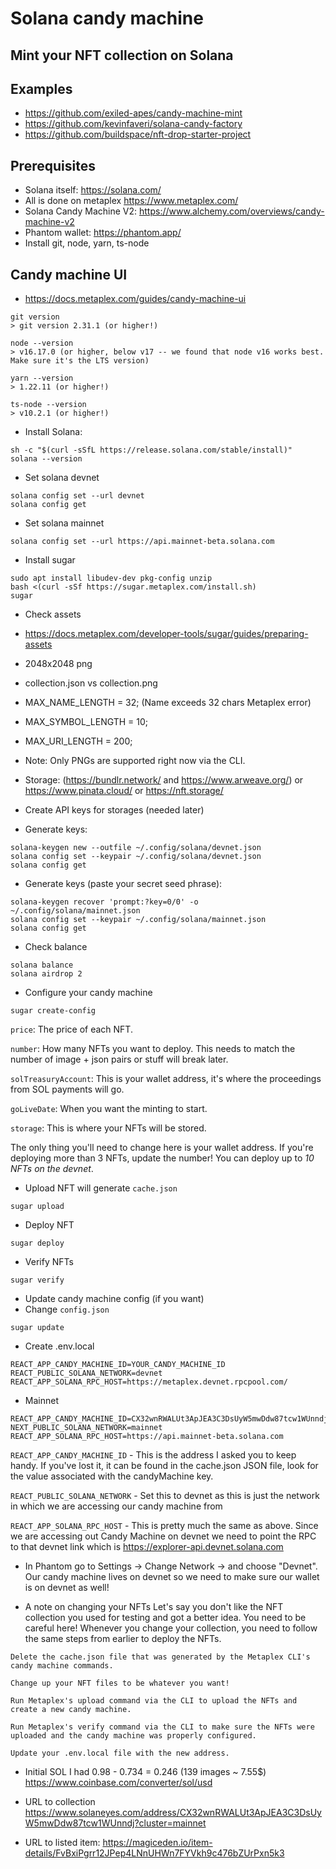 # Solana candy machine

## Mint your NFT collection on Solana

## Examples
- https://github.com/exiled-apes/candy-machine-mint
- https://github.com/kevinfaveri/solana-candy-factory
- https://github.com/buildspace/nft-drop-starter-project


## Prerequisites

- Solana itself: https://solana.com/
- All is done on metaplex https://www.metaplex.com/
- Solana Candy Machine V2: https://www.alchemy.com/overviews/candy-machine-v2
- Phantom wallet: https://phantom.app/
- Install git, node, yarn, ts-node

## Candy machine UI
- https://docs.metaplex.com/guides/candy-machine-ui


```
git version
> git version 2.31.1 (or higher!)

node --version
> v16.17.0 (or higher, below v17 -- we found that node v16 works best. Make sure it's the LTS version)

yarn --version
> 1.22.11 (or higher!)

ts-node --version
> v10.2.1 (or higher!)
```

- Install Solana:
```
sh -c "$(curl -sSfL https://release.solana.com/stable/install)"
solana --version
```

- Set solana devnet
```
solana config set --url devnet
solana config get
```

- Set solana mainnet
```
solana config set --url https://api.mainnet-beta.solana.com
```

- Install sugar
```
sudo apt install libudev-dev pkg-config unzip
bash <(curl -sSf https://sugar.metaplex.com/install.sh)
sugar
```

- Check assets
- https://docs.metaplex.com/developer-tools/sugar/guides/preparing-assets
- 2048x2048 png
- collection.json vs collection.png
- MAX_NAME_LENGTH = 32; (Name exceeds 32 chars Metaplex error)
- MAX_SYMBOL_LENGTH = 10;
- MAX_URI_LENGTH = 200;
- Note: Only PNGs are supported right now via the CLI.
- Storage: (https://bundlr.network/ and https://www.arweave.org/) or https://www.pinata.cloud/ or https://nft.storage/

- Create API keys for storages (needed later)

- Generate keys:
```
solana-keygen new --outfile ~/.config/solana/devnet.json
solana config set --keypair ~/.config/solana/devnet.json
solana config get
```

- Generate keys (paste your secret seed phrase):
```
solana-keygen recover 'prompt:?key=0/0' -o  ~/.config/solana/mainnet.json
solana config set --keypair ~/.config/solana/mainnet.json
solana config get
```

- Check balance
```
solana balance
solana airdrop 2
```

- Configure your candy machine
```
sugar create-config
```

`price`: The price of each NFT.

`number`: How many NFTs you want to deploy. This needs to match the number of image + json pairs or stuff will break later.

`solTreasuryAccount`: This is your wallet address, it's where the proceedings from SOL payments will go.

`goLiveDate`: When you want the minting to start.

`storage`: This is where your NFTs will be stored.

The only thing you'll need to change here is your wallet address. If you're deploying more than 3 NFTs, update the number! You can deploy up to *10 NFTs on the devnet*.


- Upload NFT will generate `cache.json`
```
sugar upload
```

- Deploy NFT
```
sugar deploy
```

- Verify NFTs

```
sugar verify
```

- Update candy machine config (if you want)
- Change `config.json`
```
sugar update
```

- Create .env.local

```
REACT_APP_CANDY_MACHINE_ID=YOUR_CANDY_MACHINE_ID
REACT_PUBLIC_SOLANA_NETWORK=devnet
REACT_APP_SOLANA_RPC_HOST=https://metaplex.devnet.rpcpool.com/
```

- Mainnet
```
REACT_APP_CANDY_MACHINE_ID=CX32wnRWALUt3ApJEA3C3DsUyW5mwDdw87tcw1WUnndj
NEXT_PUBLIC_SOLANA_NETWORK=mainnet
REACT_APP_SOLANA_RPC_HOST=https://api.mainnet-beta.solana.com
```

`REACT_APP_CANDY_MACHINE_ID` - This is the address I asked you to keep handy. If you've lost it, it can be found in the cache.json JSON file, look for the value associated with the candyMachine key.

`REACT_PUBLIC_SOLANA_NETWORK` - Set this to devnet as this is just the network in which we are accessing our candy machine from

`REACT_APP_SOLANA_RPC_HOST` - This is pretty much the same as above. Since we are accessing out Candy Machine on devnet we need to point the RPC to that devnet link which is https://explorer-api.devnet.solana.com

- In Phantom go to Settings → Change Network → and choose "Devnet". Our candy machine lives on devnet so we need to make sure our wallet is on devnet as well!

- A note on changing your NFTs
Let's say you don't like the NFT collection you used for testing and got a better idea. You need to be careful here! Whenever you change your collection, you need to follow the same steps from earlier to deploy the NFTs.

```
Delete the cache.json file that was generated by the Metaplex CLI's candy machine commands.

Change up your NFT files to be whatever you want!

Run Metaplex's upload command via the CLI to upload the NFTs and create a new candy machine.

Run Metaplex's verify command via the CLI to make sure the NFTs were uploaded and the candy machine was properly configured.

Update your .env.local file with the new address.
```

- Initial SOL I had
0.98 - 0.734 = 0.246 (139 images ~ 7.55$)
https://www.coinbase.com/converter/sol/usd

- URL to collection
https://www.solaneyes.com/address/CX32wnRWALUt3ApJEA3C3DsUyW5mwDdw87tcw1WUnndj?cluster=mainnet

- URL to listed item:
https://magiceden.io/item-details/FvBxiPgrr12JPep4LNnUHWn7FYVkh9c476bZUrPxn5k3

